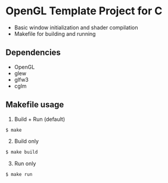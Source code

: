 # OpenGL Template Project for C

- Basic window initialization and shader compilation
- Makefile for building and running

## Dependencies

- OpenGL
- glew
- glfw3
- cglm

## Makefile usage

1. Build + Run (default)

```bash
$ make
```


2. Build only

```bash
$ make build
```


3. Run only

```bash
$ make run
```




